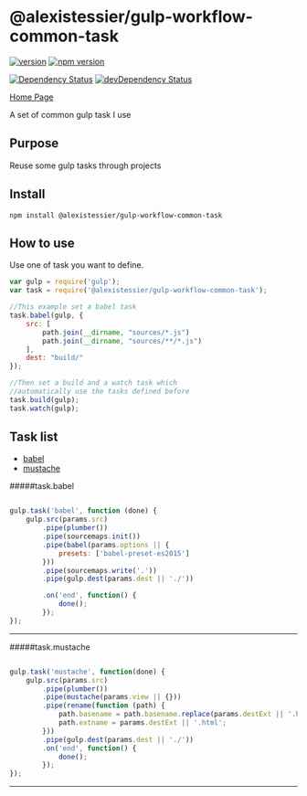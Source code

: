 @alexistessier/gulp-workflow-common-task
================

[![version](https://img.shields.io/badge/version-1.0.3-blue.svg)](https://github.com/AlexisTessier/gulp-workflow-common-task#readme)
[![npm version](https://badge.fury.io/js/%40alexistessier%2Fgulp-workflow-common-task.svg)](https://badge.fury.io/js/%40alexistessier%2Fgulp-workflow-common-task)

[![Dependency Status](https://david-dm.org/AlexisTessier/gulp-workflow-common-task.svg)](https://david-dm.org/AlexisTessier/gulp-workflow-common-task)
[![devDependency Status](https://david-dm.org/AlexisTessier/gulp-workflow-common-task/dev-status.svg)](https://david-dm.org/AlexisTessier/gulp-workflow-common-task#info=devDependencies)

[Home Page](https://github.com/AlexisTessier/gulp-workflow-common-task#readme)

A set of common gulp task I use

Purpose
-------

Reuse some gulp tasks through projects

Install
-------

```
npm install @alexistessier/gulp-workflow-common-task
```

How to use
----------

Use one of task you want to define.

```javascript
var gulp = require('gulp');
var task = require('@alexistessier/gulp-workflow-common-task');

//This example set a babel task
task.babel(gulp, {
	src: [
		path.join(__dirname, "sources/*.js")
		path.join(__dirname, "sources/**/*.js")
	],
	dest: "build/"
});

//Then set a build and a watch task which
//automatically use the tasks defined before
task.build(gulp);
task.watch(gulp);
```

Task list
---------

- [babel](#taskbabel)
- [mustache](#taskmustache)


#####task.babel
```javascript

gulp.task('babel', function (done) {
	gulp.src(params.src)
		.pipe(plumber())
		.pipe(sourcemaps.init())
		.pipe(babel(params.options || {
			presets: ['babel-preset-es2015']
		}))
		.pipe(sourcemaps.write('.'))
		.pipe(gulp.dest(params.dest || './'))

		.on('end', function() {
			done();
		});
});

```
----------

#####task.mustache
```javascript

gulp.task('mustache', function(done) {
	gulp.src(params.src)
		.pipe(plumber())
		.pipe(mustache(params.view || {}))
		.pipe(rename(function (path) {
		    path.basename = path.basename.replace(params.destExt || '.html', '');
		    path.extname = params.destExt || '.html';
		}))
		.pipe(gulp.dest(params.dest || './'))
		.on('end', function() {
			done();
		});
});	

```
----------
